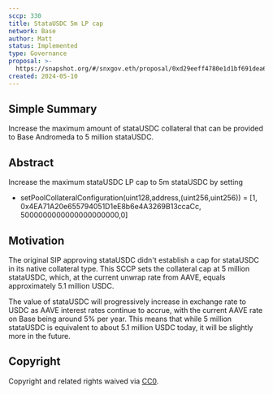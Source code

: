 ```yaml
---
sccp: 330
title: StataUSDC 5m LP cap
network: Base 
author: Matt
status: Implemented
type: Governance
proposal: >-
  https://snapshot.org/#/snxgov.eth/proposal/0xd29eeff4780e1d1bf691dea6f96d333e302da27c10240eab75c5daf4391d0628
created: 2024-05-10
---
```


## Simple Summary

Increase the maximum amount of stataUSDC collateral that can be provided to Base Andromeda to 5 million stataUSDC.

## Abstract

Increase the maximum stataUSDC LP cap to 5m stataUSDC by setting

* setPoolCollateralConfiguration(uint128,address,(uint256,uint256)) = [1, 0x4EA71A20e655794051D1eE8b6e4A3269B13ccaCc, 5000000000000000000000,0] 

## Motivation

The original SIP approving stataUSDC didn't establish a cap for stataUSDC in its native collateral type. This SCCP sets the collateral cap at 5 million stataUSDC, which, at the current unwrap rate from AAVE, equals approximately 5.1 million USDC. 

The value of stataUSDC will progressively increase in exchange rate to USDC as AAVE interest rates continue to accrue, with the current AAVE rate on Base being around 5% per year. This means that while 5 million stataUSDC is equivalent to about 5.1 million USDC today, it will be slightly more in the future.
## Copyright

Copyright and related rights waived via [CC0](https://creativecommons.org/publicdomain/zero/1.0/).
